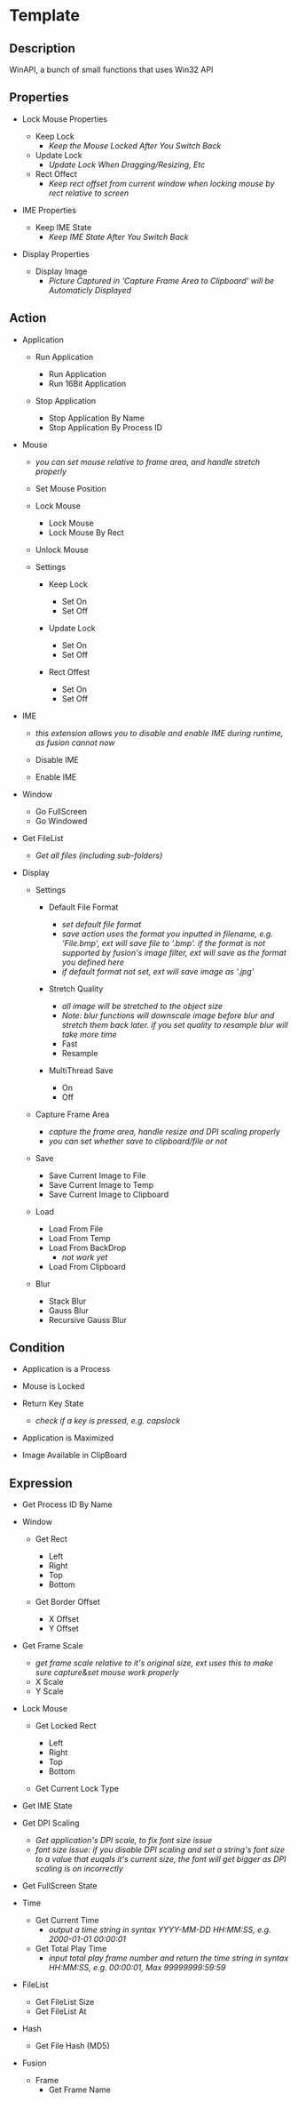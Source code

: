 # Template

## Description

WinAPI, a bunch of small functions that uses Win32 API

## Properties

- Lock Mouse Properties
  - Keep Lock
    - *Keep the Mouse Locked After You Switch Back*
  - Update Lock
    - *Update Lock When Dragging/Resizing, Etc*
  - Rect Offect
    - *Keep rect offset from current window when locking mouse by rect relative to screen*

- IME Properties
  - Keep IME State
    - *Keep IME State After You Switch Back*

- Display Properties
  - Display Image
    - *Picture Captured in 'Capture Frame Area to Clipboard' will be Automaticly Displayed*

## Action

- Application
  - Run Application
    - Run Application
    - Run 16Bit Application

  - Stop Application
    - Stop Application By Name
    - Stop Application By Process ID

- Mouse
  - *you can set mouse relative to frame area, and handle stretch properly*

  - Set Mouse Position

  - Lock Mouse
    - Lock Mouse
    - Lock Mouse By Rect

  - Unlock Mouse
  
  - Settings
    - Keep Lock
      - Set On
      - Set Off

    - Update Lock
      - Set On
      - Set Off

    - Rect Offest
      - Set On
      - Set Off

- IME
  - *this extension allows you to disable and enable IME during runtime, as fusion cannot now*

  - Disable IME
  - Enable IME

- Window
  - Go FullScreen
  - Go Windowed

- Get FileList
  - *Get all files (including sub-folders)*

- Display
  - Settings
    - Default File Format
      - *set default file format*
      - *save action uses the format you inputted in filename, e.g. 'File.bmp', ext will save file to '.bmp'. if the format is not supported by fusion's image filter, ext will save as the format you defined here*
      - *if default format not set, ext will save image as '.jpg'*

    - Stretch Quality
      - *all image will be stretched to the object size*
      - *Note: blur functions will downscale image before blur and stretch them back later. if you set quality to resample blur will take more time*
      - Fast
      - Resample

    - MultiThread Save
      - On
      - Off

  - Capture Frame Area
    - *capture the frame area, handle resize and DPI scaling properly*
    - *you can set whether save to clipboard/file or not*

  - Save
    - Save Current Image to File
    - Save Current Image to Temp
    - Save Current Image to Clipboard

  - Load
    - Load From File
    - Load From Temp
    - Load From BackDrop
      - *not work yet*
    - Load From Clipboard

  - Blur
    - Stack Blur
    - Gauss Blur
    - Recursive Gauss Blur

## Condition

- Application is a Process

- Mouse is Locked

- Return Key State
  - *check if a key is pressed, e.g. capslock*

- Application is Maximized

- Image Available in ClipBoard

## Expression

- Get Process ID By Name

- Window
  - Get Rect
    - Left
    - Right
    - Top
    - Bottom

  - Get Border Offset
    - X Offset
    - Y Offset

- Get Frame Scale
  - *get frame scale relative to it's original size, ext uses this to make sure capture&set mouse work properly*
  - X Scale
  - Y Scale

- Lock Mouse
  - Get Locked Rect
    - Left
    - Right
    - Top
    - Bottom

  - Get Current Lock Type

- Get IME State

- Get DPI Scaling
  - *Get application's DPI scale, to fix font size issue*
  - *font size issue: if you disable DPI scaling and set a string's font size to a value that euqals it's current size, the font will get bigger as DPI scaling is on incorrectly*

- Get FullScreen State

- Time
  - Get Current Time
    - *output a time string in syntax YYYY-MM-DD HH:MM:SS, e.g. 2000-01-01 00:00:01*
  - Get Total Play Time
    - *input total play frame number and return the time string in syntax HH:MM:SS, e.g. 00:00:01, Max 99999999:59:59*

- FileList
  - Get FileList Size
  - Get FileList At

- Hash
  - Get File Hash (MD5)

- Fusion
  - Frame
    - Get Frame Name
